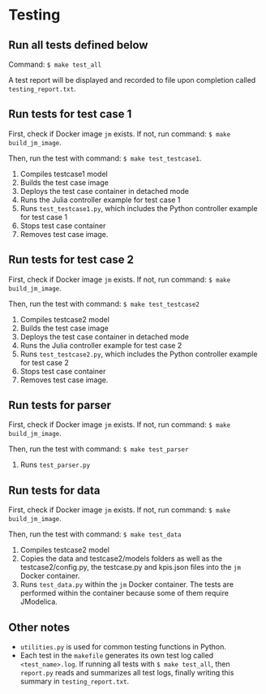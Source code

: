 # Testing

## Run all tests defined below
Command: ``$ make test_all``

A test report will be displayed and recorded to file upon completion called ``testing_report.txt``.

## Run tests for test case 1
First, check if Docker image ``jm`` exists.  If not, run command: ``$ make build_jm_image``.

Then, run the test with command: ``$ make test_testcase1``.

1. Compiles testcase1 model
2. Builds the test case image
3. Deploys the test case container in detached mode
4. Runs the Julia controller example for test case 1
5. Runs ``test_testcase1.py``, which includes the Python controller example for test case 1
6. Stops test case container
7. Removes test case image.


## Run tests for test case 2
First, check if Docker image ``jm`` exists.  If not, run command: ``$ make build_jm_image``.

Then, run the test with command: ``$ make test_testcase2``
1. Compiles testcase2 model
2. Builds the test case image
3. Deploys the test case container in detached mode
4. Runs the Julia controller example for test case 2
5. Runs ``test_testcase2.py``, which includes the Python controller example for test case 2
6. Stops test case container
7. Removes test case image.

## Run tests for parser
First, check if Docker image ``jm`` exists.  If not, run command: ``$ make build_jm_image``.

Then, run the test with command: ``$ make test_parser``
1. Runs ``test_parser.py``

## Run tests for data
First, check if Docker image ``jm`` exists.  If not, run command: ``$ make build_jm_image``.

Then, run the test with command: ``$ make test_data``
1. Compiles testcase2 model
2. Copies the data and testcase2/models folders as well as the testcase2/config.py, the testcase.py and kpis.json files into the ``jm`` Docker container. 
3. Runs ``test_data.py`` within the ``jm`` Docker container. The tests are performed within the container because some of them require JModelica.  

## Other notes
- ``utilities.py`` is used for common testing functions in Python.
- Each test in the ``makefile`` generates its own test log called ``<test_name>.log``.  If running all tests with ``$ make test_all``, then ``report.py`` reads and summarizes all test logs, finally writing this summary in ``testing_report.txt``.
